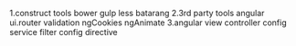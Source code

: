 1.construct tools
  bower
  gulp
  less
  batarang
2.3rd party tools
  angular
  ui.router
  validation
  ngCookies
  ngAnimate
 3.angular
  view
  controller
  config
  service
  filter
  config
  directive